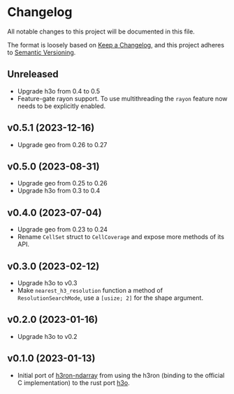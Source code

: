 # Changelog

All notable changes to this project will be documented in this file.

The format is loosely based on [Keep a Changelog](https://keepachangelog.com/en/1.0.0/), and this project adheres
to [Semantic Versioning](https://semver.org/spec/v2.0.0.html).



## Unreleased
* Upgrade h3o from 0.4 to 0.5
* Feature-gate rayon support. To use multithreading the `rayon` feature now needs to be explicitly enabled.

## v0.5.1 (2023-12-16)
* Upgrade geo from 0.26 to 0.27

## v0.5.0 (2023-08-31)
* Upgrade geo from 0.25 to 0.26
* Upgrade h3o from 0.3 to 0.4

## v0.4.0 (2023-07-04)
* Upgrade geo from 0.23 to 0.24
* Rename `CellSet` struct to `CellCoverage` and expose more methods of its API.

## v0.3.0 (2023-02-12)
* Upgrade h3o to v0.3
* Make `nearest_h3_resolution` function a method of `ResolutionSearchMode`, use a `[usize; 2]` for the shape argument.

## v0.2.0 (2023-01-16)
* Upgrade h3o to v0.2

## v0.1.0 (2023-01-13)
* Initial port of [h3ron-ndarray](https://github.com/nmandery/h3ron/tree/main/h3ron-ndarray) from using the h3ron (binding to the official C implementation) to the rust port [h3o](https://github.com/HydroniumLabs/h3o).
